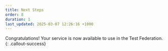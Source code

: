 ```yaml
---
title: Next Steps
order: 8
duration: 1
last_updated: 2025-03-07 12:26:16 +1000
---
```


Congratulations! Your service is now available to use in the Test Federation.
{: .callout-success}